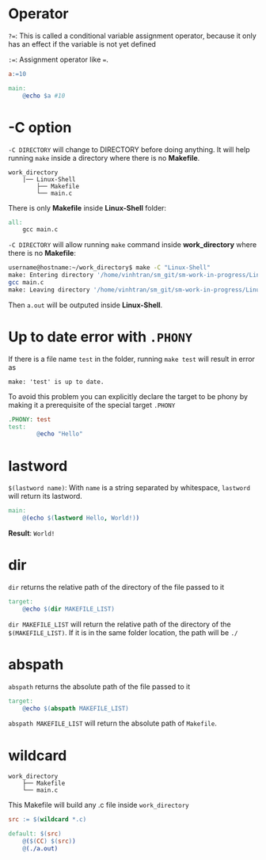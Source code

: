 # Operator

``?=``: This is called a conditional variable assignment operator, because it only has an effect if the variable is not yet defined

``:=``: Assignment operator like ``=``.

```Makefile
a:=10

main:
	@echo $a #10
```
# -C option

``-C DIRECTORY`` will change to DIRECTORY before doing anything. It will help running ``make`` inside a directory where  there is no **Makefile**.
```
work_directory
	|── Linux-Shell
		├── Makefile
		└── main.c
```
There is only **Makefile** inside **Linux-Shell** folder: 
```Makefile
all:
	gcc main.c
```
``-C DIRECTORY`` will allow running ``make`` command inside **work_directory** where there is no **Makefile**:

```sh
username@hostname:~/work_directory$ make -C "Linux-Shell"
make: Entering directory '/home/vinhtran/sm_git/sm-work-in-progress/Linux-Shell'
gcc main.c
make: Leaving directory '/home/vinhtran/sm_git/sm-work-in-progress/Linux-Shell'
```
Then ``a.out`` will be outputed inside **Linux-Shell**.

# Up to date error with ``.PHONY``

If there is a file name ``test`` in the folder, running ``make test`` will result in error as

``make: 'test' is up to date.``

To avoid this problem you can explicitly declare the target to be phony by making it a prerequisite of the special target ``.PHONY``

```Makefile
.PHONY: test
test:
        @echo "Hello"
```	
# lastword
``$(lastword name)``:  With ``name`` is a string separated by whitespace, ``lastword`` will return its lastword.

```Makefile
main:
	@(echo $(lastword Hello, World!))
```
**Result**: ``World!``

# dir

``dir`` returns the relative path of the directory of the file passed to it

```Makefile
target:
	@echo $(dir MAKEFILE_LIST)
```

``dir MAKEFILE_LIST`` will return the relative path of the directory of the ``$(MAKEFILE_LIST)``. If it is in the same folder location, the path will be ``./``
# abspath

``abspath`` returns the absolute path of the file passed to it

```Makefile
target:
	@echo $(abspath MAKEFILE_LIST)
```

``abspath MAKEFILE_LIST`` will return the absolute path of ``Makefile``.

# wildcard

```
work_directory
	├── Makefile
	└── main.c
```
This Makefile will build any .c file inside ``work_directory``
```Makefile
src := $(wildcard *.c)

default: $(src)
	@($(CC) $(src))
	@(./a.out)
```